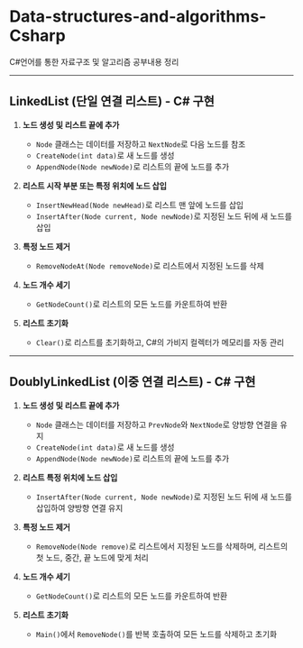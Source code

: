 # Data-structures-and-algorithms-Csharp
C#언어를 통한 자료구조 및 알고리즘 공부내용 정리

---

## LinkedList (단일 연결 리스트) - C# 구현

1. **노드 생성 및 리스트 끝에 추가**  
   - `Node` 클래스는 데이터를 저장하고 `NextNode`로 다음 노드를 참조
   - `CreateNode(int data)`로 새 노드를 생성
   - `AppendNode(Node newNode)`로 리스트의 끝에 노드를 추가

2. **리스트 시작 부분 또는 특정 위치에 노드 삽입**  
   - `InsertNewHead(Node newHead)`로 리스트 맨 앞에 노드를 삽입
   - `InsertAfter(Node current, Node newNode)`로 지정된 노드 뒤에 새 노드를 삽입

3. **특정 노드 제거**  
   - `RemoveNodeAt(Node removeNode)`로 리스트에서 지정된 노드를 삭제

4. **노드 개수 세기**  
   - `GetNodeCount()`로 리스트의 모든 노드를 카운트하여 반환

5. **리스트 초기화**  
   - `Clear()`로 리스트를 초기화하고, C#의 가비지 컬렉터가 메모리를 자동 관리

---

## DoublyLinkedList (이중 연결 리스트) - C# 구현

1. **노드 생성 및 리스트 끝에 추가**  
   - `Node` 클래스는 데이터를 저장하고 `PrevNode`와 `NextNode`로 양방향 연결을 유지
   - `CreateNode(int data)`로 새 노드를 생성
   - `AppendNode(Node newNode)`로 리스트의 끝에 노드를 추가

2. **리스트 특정 위치에 노드 삽입**  
   - `InsertAfter(Node current, Node newNode)`로 지정된 노드 뒤에 새 노드를 삽입하여 양방향 연결 유지

3. **특정 노드 제거**  
   - `RemoveNode(Node remove)`로 리스트에서 지정된 노드를 삭제하며, 리스트의 첫 노드, 중간, 끝 노드에 맞게 처리

4. **노드 개수 세기**  
   - `GetNodeCount()`로 리스트의 모든 노드를 카운트하여 반환

5. **리스트 초기화**  
   - `Main()`에서 `RemoveNode()`를 반복 호출하여 모든 노드를 삭제하고 초기화
